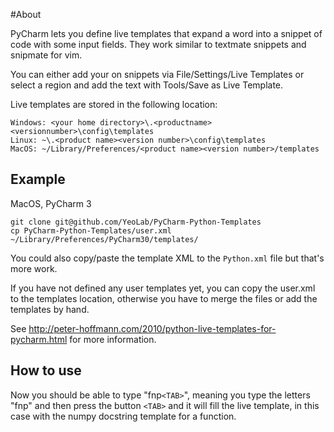 #About

PyCharm lets you define live templates that expand a word into a snippet of
code with some input fields. They work similar to textmate snippets and
snipmate for vim.

You can either add your on snippets via File/Settings/Live Templates or select
a region and add the text with Tools/Save as Live Template. 

Live templates are stored in the following location:

	Windows: <your home directory>\.<productname><versionnumber>\config\templates
	Linux: ~\.<product name><version number>\config\templates
	MacOS: ~/Library/Preferences/<product name><version number>/templates
	
## Example

MacOS, PyCharm 3

```
git clone git@github.com/YeoLab/PyCharm-Python-Templates
cp PyCharm-Python-Templates/user.xml ~/Library/Preferences/PyCharm30/templates/
```

You could also copy/paste the template XML to the `Python.xml` file but that's more work.

If you have not defined any user templates yet, you can copy the user.xml to
the templates location, otherwise you have to merge the files or add the
templates by hand.

See http://peter-hoffmann.com/2010/python-live-templates-for-pycharm.html for 
more information.


## How to use

Now you should be able to type "fnp`<TAB>`", meaning you type the letters "fnp" and then press the button `<TAB>` and it will fill the live template, in this case with the numpy docstring template for a function.
